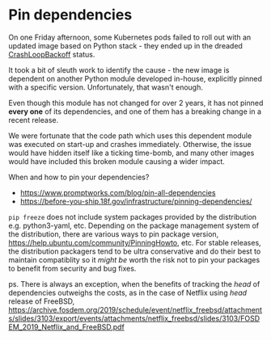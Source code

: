 # Pin dependencies

On one Friday afternoon, some Kubernetes pods failed to roll out 
with an updated image based on Python stack - they ended up in the dreaded
[CrashLoopBackoff](https://managedkube.com/kubernetes/pod/failure/crashloopbackoff/k8sbot/troubleshooting/2019/02/12/pod-failure-crashloopbackoff.html)
status.

It took a bit of sleuth work to identify the cause - the new image is
dependent on another Python module developed in-house, explicitly pinned
with a specific version. Unfortunately, that wasn't enough.

Even though this module has not changed for over 2 years,
it has not pinned **every one** of its dependencies,
and one of them has a breaking change in a recent release.

We were fortunate that the code path which uses this dependent module
was executed on start-up and crashes immediately. Otherwise, the issue
would have hidden itself like a ticking time-bomb, and many other
images would have included this broken module causing a wider impact.

When and how to pin your dependencies?

- <https://www.promptworks.com/blog/pin-all-dependencies>
- <https://before-you-ship.18f.gov/infrastructure/pinning-dependencies/>

`pip freeze` does not include system packages provided by the distribution
e.g. python3-yaml, etc. Depending on the package management system of
the distribution, there are various ways to pin package version,
<https://help.ubuntu.com/community/PinningHowto>, etc. For stable releases,
the distribution packagers tend to be ultra conservative and do
their best to maintain compatiblity so it *might be* worth the risk
not to pin your packages to benefit from security and bug fixes.

ps. There is always an exception, when the benefits of tracking the
*head* of dependencies outweighs the costs, as in the case of
Netflix using *head* release of FreeBSD,
<https://archive.fosdem.org/2019/schedule/event/netflix_freebsd/attachments/slides/3103/export/events/attachments/netflix_freebsd/slides/3103/FOSDEM_2019_Netflix_and_FreeBSD.pdf>
